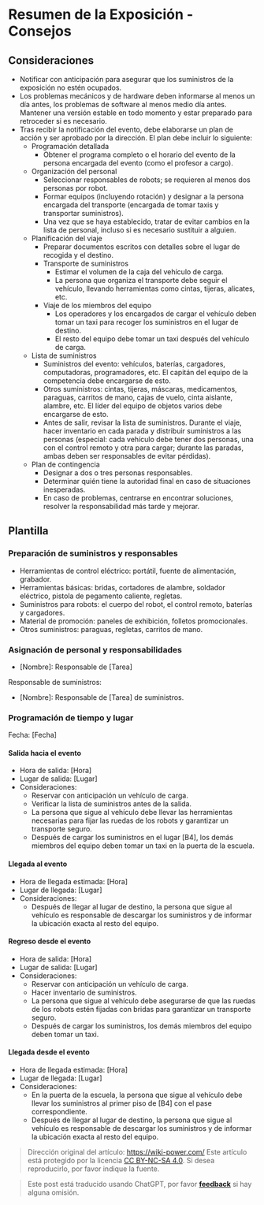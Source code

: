 # Resumen de la Exposición - Consejos

## Consideraciones

- Notificar con anticipación para asegurar que los suministros de la exposición no estén ocupados.
- Los problemas mecánicos y de hardware deben informarse al menos un día antes, los problemas de software al menos medio día antes. Mantener una versión estable en todo momento y estar preparado para retroceder si es necesario.
- Tras recibir la notificación del evento, debe elaborarse un plan de acción y ser aprobado por la dirección. El plan debe incluir lo siguiente:
  - Programación detallada
    - Obtener el programa completo o el horario del evento de la persona encargada del evento (como el profesor a cargo).
  - Organización del personal
    - Seleccionar responsables de robots; se requieren al menos dos personas por robot.
    - Formar equipos (incluyendo rotación) y designar a la persona encargada del transporte (encargada de tomar taxis y transportar suministros).
    - Una vez que se haya establecido, tratar de evitar cambios en la lista de personal, incluso si es necesario sustituir a alguien.
  - Planificación del viaje
    - Preparar documentos escritos con detalles sobre el lugar de recogida y el destino.
    - Transporte de suministros
      - Estimar el volumen de la caja del vehículo de carga.
      - La persona que organiza el transporte debe seguir el vehículo, llevando herramientas como cintas, tijeras, alicates, etc.
    - Viaje de los miembros del equipo
      - Los operadores y los encargados de cargar el vehículo deben tomar un taxi para recoger los suministros en el lugar de destino.
      - El resto del equipo debe tomar un taxi después del vehículo de carga.
  - Lista de suministros
    - Suministros del evento: vehículos, baterías, cargadores, computadoras, programadores, etc. El capitán del equipo de la competencia debe encargarse de esto.
    - Otros suministros: cintas, tijeras, máscaras, medicamentos, paraguas, carritos de mano, cajas de vuelo, cinta aislante, alambre, etc. El líder del equipo de objetos varios debe encargarse de esto.
    - Antes de salir, revisar la lista de suministros. Durante el viaje, hacer inventario en cada parada y distribuir suministros a las personas (especial: cada vehículo debe tener dos personas, una con el control remoto y otra para cargar; durante las paradas, ambas deben ser responsables de evitar pérdidas).
  - Plan de contingencia
    - Designar a dos o tres personas responsables.
    - Determinar quién tiene la autoridad final en caso de situaciones inesperadas.
    - En caso de problemas, centrarse en encontrar soluciones, resolver la responsabilidad más tarde y mejorar.

## Plantilla

### Preparación de suministros y responsables

- Herramientas de control eléctrico: portátil, fuente de alimentación, grabador.
- Herramientas básicas: bridas, cortadores de alambre, soldador eléctrico, pistola de pegamento caliente, regletas.
- Suministros para robots: el cuerpo del robot, el control remoto, baterías y cargadores.
- Material de promoción: paneles de exhibición, folletos promocionales.
- Otros suministros: paraguas, regletas, carritos de mano.

### Asignación de personal y responsabilidades

- [Nombre]: Responsable de [Tarea]

Responsable de suministros:

- [Nombre]: Responsable de [Tarea] de suministros.

### Programación de tiempo y lugar

Fecha: [Fecha]

#### Salida hacia el evento

- Hora de salida: [Hora]
- Lugar de salida: [Lugar]
- Consideraciones:
  - Reservar con anticipación un vehículo de carga.
  - Verificar la lista de suministros antes de la salida.
  - La persona que sigue al vehículo debe llevar las herramientas necesarias para fijar las ruedas de los robots y garantizar un transporte seguro.
  - Después de cargar los suministros en el lugar [B4], los demás miembros del equipo deben tomar un taxi en la puerta de la escuela.

#### Llegada al evento

- Hora de llegada estimada: [Hora]
- Lugar de llegada: [Lugar]
- Consideraciones:
  - Después de llegar al lugar de destino, la persona que sigue al vehículo es responsable de descargar los suministros y de informar la ubicación exacta al resto del equipo.

#### Regreso desde el evento

- Hora de salida: [Hora]
- Lugar de salida: [Lugar]
- Consideraciones:
  - Reservar con anticipación un vehículo de carga.
  - Hacer inventario de suministros.
  - La persona que sigue al vehículo debe asegurarse de que las ruedas de los robots estén fijadas con bridas para garantizar un transporte seguro.
  - Después de cargar los suministros, los demás miembros del equipo deben tomar un taxi.

#### Llegada desde el evento

- Hora de llegada estimada: [Hora]
- Lugar de llegada: [Lugar]
- Consideraciones:
  - En la puerta de la escuela, la persona que sigue al vehículo debe llevar los suministros al primer piso de [B4] con el pase correspondiente.
  - Después de llegar al lugar de destino, la persona que sigue al vehículo es responsable de descargar los suministros y de informar la ubicación exacta al resto del equipo.

> Dirección original del artículo: <https://wiki-power.com/>
> Este artículo está protegido por la licencia [CC BY-NC-SA 4.0](https://creativecommons.org/licenses/by/4.0/deed.zh). Si desea reproducirlo, por favor indique la fuente.

> Este post está traducido usando ChatGPT, por favor [**feedback**](https://github.com/linyuxuanlin/Wiki_MkDocs/issues/new) si hay alguna omisión.
